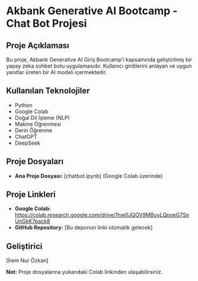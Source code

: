 # Akbank Generative AI Bootcamp - Chat Bot Projesi

## Proje Açıklaması
Bu proje, Akbank Generative AI Giriş Bootcamp'i kapsamında geliştirilmiş bir yapay zeka sohbet botu uygulamasıdır. Kullanıcı girdilerini anlayan ve uygun yanıtlar üreten bir AI modeli içermektedir.

##  Kullanılan Teknolojiler
- Python
- Google Colab
- Doğal Dil İşleme (NLP)
- Makine Öğrenmesi
- Derin Öğrenme
- ChatGPT
- DeepSeek

## Proje Dosyaları
- **Ana Proje Dosyası:** [chatbot.ipynb] (Google Colab üzerinde)

##  Proje Linkleri
- **Google Colab:** https://colab.research.google.com/drive/1hw0JQOV9MBuyLQpoeG7SnUnGkK7pack8
- **GitHub Repository:** [Bu deponun linki otomatik gelecek]

##  Geliştirici
[İrem Nur Özkan]

**Not:** Proje dosyalarına yukarıdaki Colab linkinden ulaşabilirsiniz.

